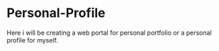 # Personal-Profile
Here i will be creating a web portal for personal portfolio or a personal profile for myself.
